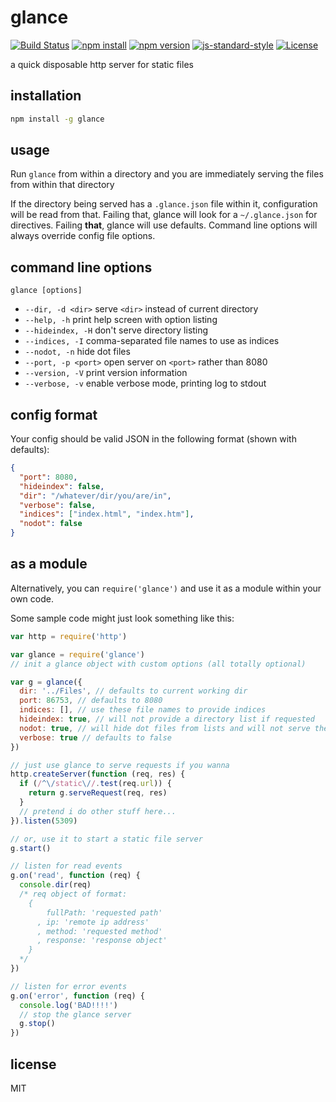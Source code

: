 # glance

[![Build Status](https://img.shields.io/travis/jarofghosts/glance.svg?style=flat-square)](https://travis-ci.org/jarofghosts/glance)
[![npm install](https://img.shields.io/npm/dm/glance.svg?style=flat-square)](https://www.npmjs.org/package/glance)
[![npm version](https://img.shields.io/npm/v/glance.svg?style=flat-square)](https://www.npmjs.org/package/glance)
[![js-standard-style](https://img.shields.io/badge/code%20style-standard-brightgreen.svg?style=flat-square)](https://github.com/feross/standard)
[![License](https://img.shields.io/npm/l/glance.svg?style=flat-square)](https://github.com/jarofghosts/glance/blob/master/LICENSE)

a quick disposable http server for static files

## installation

```bash
npm install -g glance
```

## usage

Run `glance` from within a directory and you are immediately serving the files
from within that directory

If the directory being served has a `.glance.json` file within it,
configuration will be read from that. Failing that, glance will look for a
`~/.glance.json` for directives. Failing **that**, glance will use defaults.
Command line options will always override config file options.

## command line options

`glance [options]`

* `--dir, -d <dir>` serve `<dir>` instead of current directory
* `--help, -h` print help screen with option listing
* `--hideindex, -H` don't serve directory listing
* `--indices, -I` comma-separated file names to use as indices
* `--nodot, -n` hide dot files
* `--port, -p <port>` open server on `<port>` rather than 8080
* `--version, -V` print version information
* `--verbose, -v` enable verbose mode, printing log to stdout

## config format

Your config should be valid JSON in the following format (shown with defaults):

```json
{
  "port": 8080,
  "hideindex": false,
  "dir": "/whatever/dir/you/are/in",
  "verbose": false,
  "indices": ["index.html", "index.htm"],
  "nodot": false
}
```

## as a module

Alternatively, you can `require('glance')` and use it as a module within your
own code.

Some sample code might just look something like this:

```js
var http = require('http')

var glance = require('glance')
// init a glance object with custom options (all totally optional)

var g = glance({
  dir: '../Files', // defaults to current working dir
  port: 86753, // defaults to 8080
  indices: [], // use these file names to provide indices
  hideindex: true, // will not provide a directory list if requested
  nodot: true, // will hide dot files from lists and will not serve them
  verbose: true // defaults to false
})

// just use glance to serve requests if you wanna
http.createServer(function (req, res) {
  if (/^\/static\//.test(req.url)) {
    return g.serveRequest(req, res)
  }
  // pretend i do other stuff here...
}).listen(5309)

// or, use it to start a static file server
g.start()

// listen for read events
g.on('read', function (req) {
  console.dir(req)
  /* req object of format:
    {
        fullPath: 'requested path'
      , ip: 'remote ip address'
      , method: 'requested method'
      , response: 'response object'
    }
  */
})

// listen for error events
g.on('error', function (req) {
  console.log('BAD!!!!')
  // stop the glance server
  g.stop()
})
```

## license

MIT

